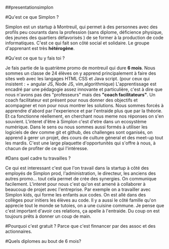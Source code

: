 ##presentationsimplon

#Qu'est ce que Simplon ?

Simplon est un startup à Montreuil, qui permet à des personnes avec des profils peu courants dans la profession (sans diplome, déficience physique, des jeunes des quartiers défavorisés ) de se former à la production de code informatiques. C'est ce qui fait son côté social et solidaire. Le groupe d'apprenant est très **hétérogène**.


#Qu'est ce que tu y fais toi ?

Je fais partie de la quatrième promo de montreuil qui dure **6 mois**. Nous sommes un classe de 24 élèves on y apprend principalement à faire des sites web avec les langages HTML CSS et Java script. (pour ceux qui insistent : + angular JS, Node JS, vim,algorithmique) L'apprentissage est encadré par une pédagogie assez innovante et particulière, c'est à dire que nous n'avons pas des "professeurs" mais des **"coach facilitateurs"**. Un coach facilitateur est présent pour nous donner des objectifs et acompagner et non pour nous montrer les solutions. Nous sommes forcés à apprendre d'abord par l'experience et par l'entraide plus que par la théorie. Et ca fonctionne réellement, en cherchant nous meme nos réponses on s'en souvient.
L'interet d'être à Simplon c'est d'etre dans un ecosystème numérique. Dans le sens ou nous sommes aussi formés à utiliser les logiciels de dev comme git et github, des challenges sont oganisés, on apprend à gerer un projet, des cours de culture géneral et des meet-up tout les mardis. C'est une large plaquette d'opportunités qui s'offre à nous, à chacun de profiter de ce qui l'intéresse.


#Dans quel cadre tu travailles ?

Ce qui est interessant c'est que l'on travail dans la startup à côté des employés de Simplon prod, l'administration, le directeur, les anciens des autres promo... tout cela permet de crée des synergies. On communique facilement.
L'interet pour nous c'est qu'on est amené à collaborer à beaucoup de projet avec l'entreprise. Par exemple on a travailler avec Simplon kids, qui forme les enfants aux codes. On est allé dans des collèges pour initiers les élèves au code.
Il y a aussi le côté famille qu'on apprecie tout le monde se tutoies, on a une cuisine commune. Je pense que c'est important d'avoir ces relations, ça apelle à l'entraide. Du coup on est toujours prêts à donner un coup de main.

#Pourquoi c'est gratuit ?
Parce que c'est finnancer par des assoc et des actionnaires.


#Quels diplomes au bout de 6 mois?
